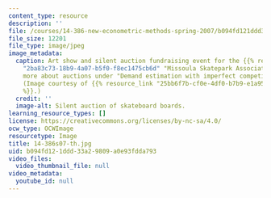 ```yaml
---
content_type: resource
description: ''
file: /courses/14-386-new-econometric-methods-spring-2007/b094fd121ddd33a29809a0e93fdda793_14-386s07-th.jpg
file_size: 12201
file_type: image/jpeg
image_metadata:
  caption: Art show and silent auction fundraising event for the {{% resource_link
    "2ba83c73-18b9-4a07-b5f0-f8ec1475cb6d" "Missoula Skatepark Association" %}}. Learn
    more about auctions under "Demand estimation with imperfect competition" in [Readings](/courses/14-386-new-econometric-methods-spring-2007/pages/readings).
    (Image courtesy of {{% resource_link "25bb6f7b-cf0e-4df0-b7b9-e1a95e0c54d7" "holotone"
    %}}.)
  credit: ''
  image-alt: Silent auction of skateboard boards.
learning_resource_types: []
license: https://creativecommons.org/licenses/by-nc-sa/4.0/
ocw_type: OCWImage
resourcetype: Image
title: 14-386s07-th.jpg
uid: b094fd12-1ddd-33a2-9809-a0e93fdda793
video_files:
  video_thumbnail_file: null
video_metadata:
  youtube_id: null
---
```

